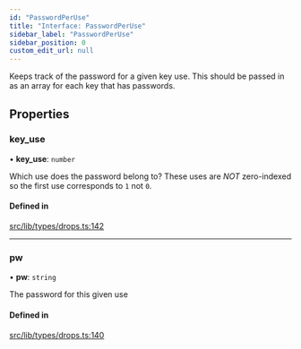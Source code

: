 ```yaml
---
id: "PasswordPerUse"
title: "Interface: PasswordPerUse"
sidebar_label: "PasswordPerUse"
sidebar_position: 0
custom_edit_url: null
---
```


Keeps track of the password for a given key use. This should be passed in as an array for each key that has passwords.

## Properties

### key\_use

• **key\_use**: `number`

Which use does the password belong to? These uses are *NOT* zero-indexed so the first use corresponds to `1` not `0`.

#### Defined in

[src/lib/types/drops.ts:142](https://github.com/keypom/keypom-js/blob/8c566df/src/lib/types/drops.ts#L142)

___

### pw

• **pw**: `string`

The password for this given use

#### Defined in

[src/lib/types/drops.ts:140](https://github.com/keypom/keypom-js/blob/8c566df/src/lib/types/drops.ts#L140)
